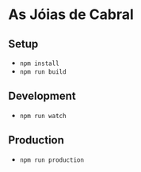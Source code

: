 # As Jóias de Cabral

## Setup

* `npm install`
* `npm run build`


## Development

* `npm run watch`


## Production

* `npm run production`
